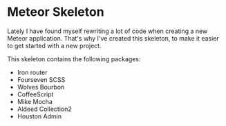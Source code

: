 # Meteor Skeleton

Lately I have found myself rewriting a lot of code when creating a new Meteor application. That's why I've created this skeleton, to make it easier to get started with a new project.

This skeleton contains the following packages:
* Iron router
* Fourseven SCSS
* Wolves Bourbon
* CoffeeScript
* Mike Mocha
* Aldeed Collection2
* Houston Admin
